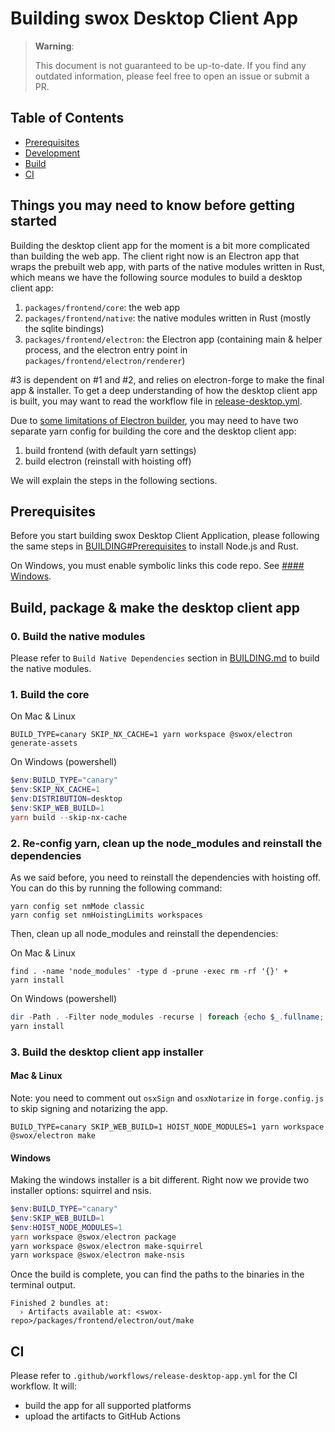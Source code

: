 # Building swox Desktop Client App

> **Warning**:
>
> This document is not guaranteed to be up-to-date.
> If you find any outdated information, please feel free to open an issue or submit a PR.

## Table of Contents

- [Prerequisites](#prerequisites)
- [Development](#development)
- [Build](#build)
- [CI](#ci)

## Things you may need to know before getting started

Building the desktop client app for the moment is a bit more complicated than building the web app. The client right now is an Electron app that wraps the prebuilt web app, with parts of the native modules written in Rust, which means we have the following source modules to build a desktop client app:

1. `packages/frontend/core`: the web app
2. `packages/frontend/native`: the native modules written in Rust (mostly the sqlite bindings)
3. `packages/frontend/electron`: the Electron app (containing main & helper process, and the electron entry point in `packages/frontend/electron/renderer`)

#3 is dependent on #1 and #2, and relies on electron-forge to make the final app & installer. To get a deep understanding of how the desktop client app is built, you may want to read the workflow file in [release-desktop.yml](/.github/workflows/release-desktop.yml).

Due to [some limitations of Electron builder](https://github.com/yarnpkg/berry/issues/4804), you may need to have two separate yarn config for building the core and the desktop client app:

1. build frontend (with default yarn settings)
2. build electron (reinstall with hoisting off)

We will explain the steps in the following sections.

## Prerequisites

Before you start building swox Desktop Client Application, please following the same steps in [BUILDING#Prerequisites](./BUILDING.md#prerequisites) to install Node.js and Rust.

On Windows, you must enable symbolic links this code repo. See [#### Windows](./BUILDING.md#Windows).

## Build, package & make the desktop client app

### 0. Build the native modules

Please refer to `Build Native Dependencies` section in [BUILDING.md](./BUILDING.md#Build-Native-Dependencies) to build the native modules.

### 1. Build the core

On Mac & Linux

```shell
BUILD_TYPE=canary SKIP_NX_CACHE=1 yarn workspace @swox/electron generate-assets
```

On Windows (powershell)

```powershell
$env:BUILD_TYPE="canary"
$env:SKIP_NX_CACHE=1
$env:DISTRIBUTION=desktop
$env:SKIP_WEB_BUILD=1
yarn build --skip-nx-cache
```

### 2. Re-config yarn, clean up the node_modules and reinstall the dependencies

As we said before, you need to reinstall the dependencies with hoisting off. You can do this by running the following command:

```shell
yarn config set nmMode classic
yarn config set nmHoistingLimits workspaces
```

Then, clean up all node_modules and reinstall the dependencies:

On Mac & Linux

```shell
find . -name 'node_modules' -type d -prune -exec rm -rf '{}' +
yarn install
```

On Windows (powershell)

```powershell
dir -Path . -Filter node_modules -recurse | foreach {echo $_.fullname; rm -r -Force $_.fullname}
yarn install
```

### 3. Build the desktop client app installer

#### Mac & Linux

Note: you need to comment out `osxSign` and `osxNotarize` in `forge.config.js` to skip signing and notarizing the app.

```shell
BUILD_TYPE=canary SKIP_WEB_BUILD=1 HOIST_NODE_MODULES=1 yarn workspace @swox/electron make
```

#### Windows

Making the windows installer is a bit different. Right now we provide two installer options: squirrel and nsis.

```powershell
$env:BUILD_TYPE="canary"
$env:SKIP_WEB_BUILD=1
$env:HOIST_NODE_MODULES=1
yarn workspace @swox/electron package
yarn workspace @swox/electron make-squirrel
yarn workspace @swox/electron make-nsis
```

Once the build is complete, you can find the paths to the binaries in the terminal output.

```
Finished 2 bundles at:
  › Artifacts available at: <swox-repo>/packages/frontend/electron/out/make
```

## CI

Please refer to `.github/workflows/release-desktop-app.yml` for the CI workflow. It will:

- build the app for all supported platforms
- upload the artifacts to GitHub Actions
